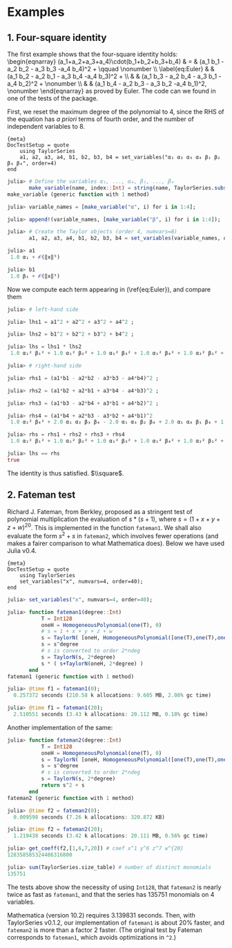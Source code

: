 # Examples

## 1. Four-square identity

The first example shows that the four-square identity holds:
\\begin{eqnarray}
(a_1+a_2+a_3+a_4)\\cdot(b_1+b_2+b_3+b_4) & = &
     (a_1 b_1 - a_2 b_2 - a_3 b_3 -a_4 b_4)^2 + \\qquad \\nonumber \\\\
\\label{eq:Euler}
  & & (a_1 b_2 - a_2 b_1 - a_3 b_4 -a_4 b_3)^2 + \\\\
  & & (a_1 b_3 - a_2 b_4 - a_3 b_1 -a_4 b_2)^2 + \\nonumber \\\\
  & & (a_1 b_4 - a_2 b_3 - a_3 b_2 -a_4 b_1)^2, \\nonumber
\\end{eqnarray}
as proved by Euler. The code can we found in one of the tests of the package.

First, we reset the maximum degree of the polynomial to 4, since the RHS
of the equation
has *a priori* terms of fourth order, and the number of independent variables to
8.

    {meta}
    DocTestSetup = quote
        using TaylorSeries
        a1, a2, a3, a4, b1, b2, b3, b4 = set_variables("α₁ α₂ α₃ α₄ β₁ β₂ β₃ β₄", order=4)
    end

```julia
julia> # Define the variables α₁, ..., α₄, β₁, ..., β₄
       make_variable(name, index::Int) = string(name, TaylorSeries.subscriptify(index))
make_variable (generic function with 1 method)

julia> variable_names = [make_variable("α", i) for i in 1:4];

julia> append!(variable_names, [make_variable("β", i) for i in 1:4]);

julia> # Create the Taylor objects (order 4, numvars=8)
       a1, a2, a3, a4, b1, b2, b3, b4 = set_variables(variable_names, order=4);

julia> a1
 1.0 α₁ + 𝒪(‖x‖⁵)

julia> b1
 1.0 β₁ + 𝒪(‖x‖⁵)

```

Now we compute each term appearing in (\\ref{eq:Euler}), and compare them

```julia
julia> # left-hand side

julia> lhs1 = a1^2 + a2^2 + a3^2 + a4^2 ;

julia> lhs2 = b1^2 + b2^2 + b3^2 + b4^2 ;

julia> lhs = lhs1 * lhs2
 1.0 α₁² β₁² + 1.0 α₁² β₂² + 1.0 α₁² β₃² + 1.0 α₁² β₄² + 1.0 α₂² β₁² + 1.0 α₂² β₂² + 1.0 α₂² β₃² + 1.0 α₂² β₄² + 1.0 α₃² β₁² + 1.0 α₃² β₂² + 1.0 α₃² β₃² + 1.0 α₃² β₄² + 1.0 α₄² β₁² + 1.0 α₄² β₂² + 1.0 α₄² β₃² + 1.0 α₄² β₄² + 𝒪(‖x‖⁵)

julia> # right-hand side

julia> rhs1 = (a1*b1 - a2*b2 - a3*b3 - a4*b4)^2 ;

julia> rhs2 = (a1*b2 + a2*b1 + a3*b4 - a4*b3)^2 ;

julia> rhs3 = (a1*b3 - a2*b4 + a3*b1 + a4*b2)^2 ;

julia> rhs4 = (a1*b4 + a2*b3 - a3*b2 + a4*b1)^2
 1.0 α₁² β₄² + 2.0 α₁ α₂ β₃ β₄ - 2.0 α₁ α₃ β₂ β₄ + 2.0 α₁ α₄ β₁ β₄ + 1.0 α₂² β₃² - 2.0 α₂ α₃ β₂ β₃ + 2.0 α₂ α₄ β₁ β₃ + 1.0 α₃² β₂² - 2.0 α₃ α₄ β₁ β₂ + 1.0 α₄² β₁² + 𝒪(‖x‖⁵)

julia> rhs = rhs1 + rhs2 + rhs3 + rhs4
 1.0 α₁² β₁² + 1.0 α₁² β₂² + 1.0 α₁² β₃² + 1.0 α₁² β₄² + 1.0 α₂² β₁² + 1.0 α₂² β₂² + 1.0 α₂² β₃² + 1.0 α₂² β₄² + 1.0 α₃² β₁² + 1.0 α₃² β₂² + 1.0 α₃² β₃² + 1.0 α₃² β₄² + 1.0 α₄² β₁² + 1.0 α₄² β₂² + 1.0 α₄² β₃² + 1.0 α₄² β₄² + 𝒪(‖x‖⁵)

julia> lhs == rhs
true

```

The identity is thus satisfied. $\\square$.



## 2. Fateman test

Richard J. Fateman, from Berkley, proposed as a stringent test
of polynomial multiplication
the evaluation of $s*(s+1)$, where $s = (1+x+y+z+w)^{20}$. This is
implemented in
the function `fateman1`. We shall also evaluate the form $s^2+s$ in `fateman2`,
which involves fewer operations (and makes a fairer comparison to what
Mathematica does). Below we have used Julia v0.4.

    {meta}
    DocTestSetup = quote
        using TaylorSeries
        set_variables("x", numvars=4, order=40);
    end

```julia
julia> set_variables("x", numvars=4, order=40);

julia> function fateman1(degree::Int)
           T = Int128
           oneH = HomogeneousPolynomial(one(T), 0)
           # s = 1 + x + y + z + w
           s = TaylorN( [oneH, HomogeneousPolynomial([one(T),one(T),one(T),one(T)],1)], degree )
           s = s^degree
           # s is converted to order 2*ndeg
           s = TaylorN(s, 2*degree)
           s * ( s+TaylorN(oneH, 2*degree) )
       end
fateman1 (generic function with 1 method)

julia> @time f1 = fateman1(0);
  0.257372 seconds (210.58 k allocations: 9.605 MB, 2.08% gc time)

julia> @time f1 = fateman1(20);
  2.510551 seconds (3.43 k allocations: 20.112 MB, 0.18% gc time)

```

Another implementation of the same:

```julia
julia> function fateman2(degree::Int)
           T = Int128
           oneH = HomogeneousPolynomial(one(T), 0)
           s = TaylorN( [oneH, HomogeneousPolynomial([one(T),one(T),one(T),one(T)],1)], degree )
           s = s^degree
           # s is converted to order 2*ndeg
           s = TaylorN(s, 2*degree)
           return s^2 + s
       end
fateman2 (generic function with 1 method)

julia> @time f2 = fateman2(0);
  0.009598 seconds (7.26 k allocations: 320.872 KB)

julia> @time f2 = fateman2(20);
  1.219438 seconds (3.42 k allocations: 20.111 MB, 0.56% gc time)

julia> get_coeff(f2,[1,6,7,20]) # coef x^1 y^6 z^7 w^{20}
128358585324486316800

julia> sum(TaylorSeries.size_table) # number of distinct monomials
135751

```

The tests above show the necessity of using `Int128`, that
`fateman2` is nearly twice as fast as `fateman1`, and that the series has 135751
monomials on 4 variables.

Mathematica (version 10.2) requires 3.139831 seconds. Then,
with TaylorSeries v0.1.2, our implementation of `fateman1` is about 20% faster,
and `fateman2` is more than a factor 2 faster. (The original test by Fateman
corresponds to `fateman1`, which avoids optimizations in `^2`.)
